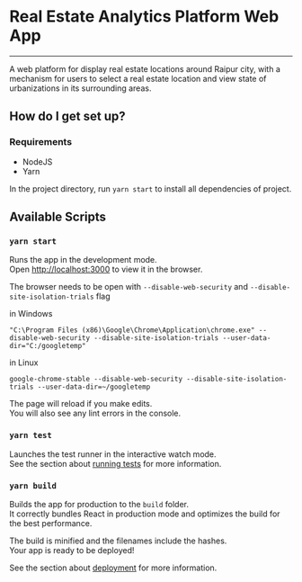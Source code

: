 # Real Estate Analytics Platform Web App
---

A web platform for display real estate locations around Raipur city,
with a mechanism for users to select a real estate location and view state of urbanizations in its surrounding areas.

## How do I get set up?

### Requirements
- NodeJS
- Yarn

In the project directory, run `yarn start` to install all dependencies of project.


## Available Scripts

### `yarn start`

Runs the app in the development mode.<br />
Open [http://localhost:3000](http://localhost:3000) to view it in the browser.

The browser needs to be open with `--disable-web-security` and `--disable-site-isolation-trials` flag

in Windows
```
"C:\Program Files (x86)\Google\Chrome\Application\chrome.exe" --disable-web-security --disable-site-isolation-trials --user-data-dir="C:/googletemp"
``` 

in Linux
```
google-chrome-stable --disable-web-security --disable-site-isolation-trials --user-data-dir=~/googletemp
```

The page will reload if you make edits.<br />
You will also see any lint errors in the console.

### `yarn test`

Launches the test runner in the interactive watch mode.<br />
See the section about [running tests](https://facebook.github.io/create-react-app/docs/running-tests) for more information.

### `yarn build`

Builds the app for production to the `build` folder.<br />
It correctly bundles React in production mode and optimizes the build for the best performance.

The build is minified and the filenames include the hashes.<br />
Your app is ready to be deployed!

See the section about [deployment](https://facebook.github.io/create-react-app/docs/deployment) for more information.

